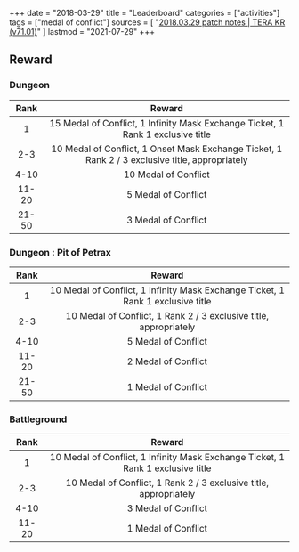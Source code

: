 +++
date = "2018-03-29"
title = "Leaderboard"
categories = ["activities"]
tags = ["medal of conflict"]
sources = [
  "[2018.03.29 patch notes | TERA KR (v71.01)](/en/patch/2018/v71-01)"
]
lastmod = "2021-07-29"
+++

## Reward

### Dungeon

| Rank | Reward |
| :-: | :-: |
| 1 | 15 Medal of Conflict, 1 Infinity Mask Exchange Ticket, 1 Rank 1 exclusive title |
| 2-3 | 10 Medal of Conflict, 1 Onset Mask Exchange Ticket, 1 Rank 2 / 3 exclusive title, appropriately |
| 4-10 | 10 Medal of Conflict |
| 11-20 | 5 Medal of Conflict |
| 21-50 | 3 Medal of Conflict |

### Dungeon : Pit of Petrax

| Rank | Reward |
| :-: | :-: |
| 1 | 10 Medal of Conflict, 1 Infinity Mask Exchange Ticket, 1 Rank 1 exclusive title |
| 2-3 | 10 Medal of Conflict, 1 Rank 2 / 3 exclusive title, appropriately |
| 4-10 | 5 Medal of Conflict |
| 11-20 | 2 Medal of Conflict |
| 21-50 | 1 Medal of Conflict |

### Battleground

| Rank | Reward |
| :-: | :-: |
| 1 | 10 Medal of Conflict, 1 Infinity Mask Exchange Ticket, 1 Rank 1 exclusive title |
| 2-3 | 10 Medal of Conflict, 1 Rank 2 / 3 exclusive title, appropriately |
| 4-10 | 3 Medal of Conflict |
| 11-20 | 1 Medal of Conflict |
